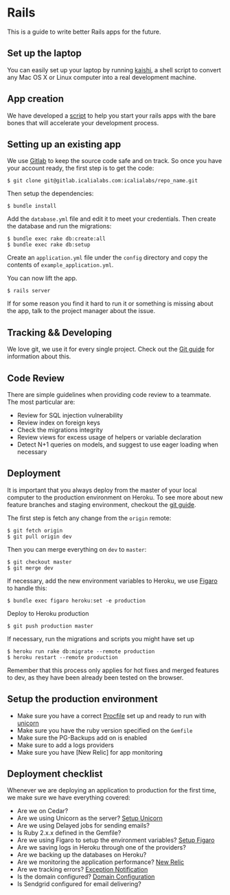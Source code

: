 # Rails

This is a guide to write better Rails apps for the future.

## Set up the laptop

You can easily set up your laptop by running [kaishi](https://github.com/IcaliaLabs/kaishi), a shell script to convert any Mac OS X or Linux computer into a real development machine.


## App creation

We have developed a [script](https://github.com/IcaliaLabs/railsAppCustomGenerator) to help you start your rails apps with the bare bones that will accelerate your development process.

## Setting up an existing app

We use [Gitlab](https://about.gitlab.com/) to keep the source code safe and on track. So once you have your account ready, the first step is to get the code:

```
$ git clone git@gitlab.icalialabs.com:icalialabs/repo_name.git
```

Then setup the dependencies:

```
$ bundle install
```

Add the `database.yml` file and edit it to meet your credentials. Then create the database and run the migrations:

```
$ bundle exec rake db:create:all
$ bundle exec rake db:setup
```

Create an `application.yml` file under the `config` directory and copy the contents of `example_application.yml`.

You can now lift the app. 

```
$ rails server
```

If for some reason you find it hard to run it or something is missing about the app, talk to the project manager about the issue.

## Tracking && Developing

We love git, we use it for every single project. Check out the [Git guide](https://github.com/IcaliaLabs/icalia_guides/tree/master/git) for information about this.


## Code Review

There are simple guidelines when providing code review to a teammate. The most particular are:

* Review for SQL injection vulnerability
* Review index on foreign keys
* Check the migrations integrity
* Review views for excess usage of helpers or variable declaration
* Detect N+1 queries on models, and suggest to use eager loading when necessary

## Deployment

It is important that you always deploy from the master of your local computer to the production environment on Heroku. To see more about new feature branches and staging environment, checkout the [git guide](https://github.com/IcaliaLabs/icalia_guides/tree/master/git).

The first step is fetch any change from the `origin` remote:

```
$ git fetch origin
$ git pull origin dev
```

Then you can merge everything on `dev` to `master`:

```
$ git checkout master
$ git merge dev
```

If necessary, add the new environment variables to Heroku, we use [Figaro](https://github.com/laserlemon/figaro) to handle this:

```
$ bundle exec figaro heroku:set -e production
```

Deploy to Heroku production

```
$ git push production master
```

If necessary, run the migrations and scripts you might have set up

```
$ heroku run rake db:migrate --remote production
$ heroku restart --remote production
```

Remember that this process only applies for hot fixes and merged features to dev, as they have been already been tested on the browser.

## Setup the production environment

* Make sure you have a correct [Procfile](https://github.com/IcaliaLabs/icalia_guides/blob/master/rails/Procfile_Sample) set up and ready to run with [unicorn](https://github.com/IcaliaLabs/icalia_guides/blob/master/rails/unicorn_sample.rb)
* Make sure you have the ruby version specified on the `Gemfile`
* Make sure the PG-Backups add on is enabled
* Make sure to add a logs providers
* Make sure you have [New Relic] for app monitoring

## Deployment checklist

Whenever we are deploying an application to production for the first time, we make sure we have everything covered:

* Are we on Cedar?
* Are we using Unicorn as the server? [Setup Unicorn](https://devcenter.heroku.com/articles/rails-unicorn)
* Are we using Delayed jobs for sending emails?
* Is Ruby 2.x.x defined in the Gemfile?
* Are we using Figaro to setup the environment variables? [Setup Figaro](https://github.com/laserlemon/figaro)
* Are we saving logs in Heroku through one of the providers?
* Are we backing up the databases on Heroku?
* Are we monitoring the application performance? [New Relic](https://devcenter.heroku.com/articles/newrelic#ruby-configuration)
* Are we tracking errors? [Exception Notification](https://github.com/smartinez87/exception_notification)
* Is the domain configured? [Domain Configuration](https://github.com/IcaliaLabs/icalia_guides/blob/master/rails/DOMAIN_CONFIG.md)
* Is Sendgrid configured for email delivering?

